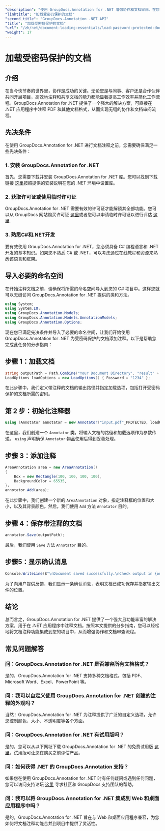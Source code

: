 ```yaml
---
"description": "使用 GroupDocs.Annotation for .NET 增强协作和文档审阅。在您的 .NET 应用中无缝注释 PDF 及其他内容。"
"linktitle": "加载受密码保护的文档"
"second_title": "GroupDocs.Annotation .NET API"
"title": "加载受密码保护的文档"
"url": "/zh/net/document-loading-essentials/load-password-protected-documents/"
"weight": 17
---
```


# 加载受密码保护的文档

## 介绍
在当今快节奏的世界里，协作是成功的关键。无论您是与同事、客户还是合作伙伴共同开展项目，高效地注释和共享文档的能力都能显著提高工作效率并简化工作流程。GroupDocs.Annotation for .NET 提供了一个强大的解决方案，可直接在 .NET 应用程序中注释 PDF 和其他文档格式，从而实现无缝的协作和文档审阅流程。
## 先决条件
在使用 GroupDocs.Annotation for .NET 进行文档注释之前，您需要确保满足一些先决条件：
### 1. 安装 GroupDocs.Annotation for .NET
首先，您需要下载并安装 GroupDocs.Annotation for .NET 库。您可以找到下载链接 [这里](https://releases.groupdocs.com/annotation/net/)按照提供的安装说明在您的 .NET 环境中设置库。
### 2. 获取许可证或使用临时许可证
GroupDocs.Annotation for .NET 需要有效的许可证才能解锁其全部功能。您可以从 GroupDocs 网站购买许可证 [这里](https://purchase.groupdocs.com/buy)或者您可以申请临时许可证以进行评估 [这里](https://purchase。groupdocs.com/temporary-license/).
### 3. 熟悉C#和.NET开发
要有效使用 GroupDocs.Annotation for .NET，您必须具备 C# 编程语言和 .NET 开发的基本知识。如果您不熟悉 C# 或 .NET，可以考虑通过在线教程和资源来熟悉该语言和框架。

## 导入必要的命名空间
在开始注释文档之前，请确保将所需的命名空间导入到您的 C# 项目中。这样您就可以无缝访问 GroupDocs.Annotation for .NET 提供的类和方法。
```csharp
using System;
using System.IO;
using GroupDocs.Annotation.Models;
using GroupDocs.Annotation.Models.AnnotationModels;
using GroupDocs.Annotation.Options;
```

现在您已满足先决条件并导入了必要的命名空间，让我们开始使用 GroupDocs.Annotation for .NET 为受密码保护的文档添加注释。以下是帮助您完成此任务的分步指南：
## 步骤 1：加载文档
```csharp
string outputPath = Path.Combine("Your Document Directory", "result" + Path.GetExtension("input.pdf"));
LoadOptions loadOptions = new LoadOptions() { Password = "1234" };
```
在此步骤中，我们定义带注释的文档的输出路径并指定加载选项，包括打开受密码保护的文档所需的密码。
## 第 2 步：初始化注释器
```csharp
using (Annotator annotator = new Annotator("input.pdf"_PROTECTED, loadOptions))
```
在这里，我们创建一个 `Annotator` 类，将输入文档的路径和加载选项作为参数传递。 `using` 声明确保 `Annotator` 物品使用后得到妥善处理。
## 步骤 3：添加注释
```csharp
AreaAnnotation area = new AreaAnnotation()
{
    Box = new Rectangle(100, 100, 100, 100),
    BackgroundColor = 65535,
};
annotator.Add(area);
```
在此步骤中，我们创建一个新的 `AreaAnnotation` 对象，指定注释框的位置和大小，以及其背景颜色。然后，我们使用 `Add` 方法 `Annotator` 目的。
## 步骤 4：保存带注释的文档
```csharp
annotator.Save(outputPath);
```
最后，我们使用 `Save` 方法 `Annotator` 目的。
## 步骤5：显示确认消息
```csharp
Console.WriteLine($"\nDocument saved successfully.\nCheck output in {outputPath}.");
```
为了向用户提供反馈，我们显示一条确认消息，表明文档已成功保存并指定输出文件的位置。

## 结论
总而言之，GroupDocs.Annotation for .NET 提供了一个强大且功能丰富的解决方案，用于在 .NET 应用程序中注释文档。按照本文提供的分步指南，您可以轻松地将文档注释功能集成到您的项目中，从而增强协作和文档审查流程。
## 常见问题解答
### 问：GroupDocs.Annotation for .NET 是否兼容所有文档格式？
是的，GroupDocs.Annotation for .NET 支持多种文档格式，包括 PDF、Microsoft Word、Excel、PowerPoint 等。
### 问：我可以自定义使用 GroupDocs.Annotation for .NET 创建的注释的外观吗？
当然！GroupDocs.Annotation for .NET 为注释提供了广泛的自定义选项，允许您控制颜色、大小、不透明度等各个方面。
### 问：GroupDocs.Annotation for .NET 有试用版吗？
是的，您可以从以下网址下载 GroupDocs.Annotation for .NET 的免费试用版 [这里](https://releases.groupdocs.com/)。试用版可让您在购买之前评估产品。
### 问：如何获得 .NET 的 GroupDocs.Annotation 支持？
如果您在使用 GroupDocs.Annotation for .NET 时有任何疑问或遇到任何问题，您可以访问支持论坛 [这里](https://forum.groupdocs.com/c/annotation/10) 寻求社区和 GroupDocs 支持团队的帮助。
### 问：我可以将 GroupDocs.Annotation for .NET 集成到 Web 和桌面应用程序中吗？
是的，GroupDocs.Annotation for .NET 旨在与 Web 和桌面应用程序兼容，为您如何将文档注释功能合并到项目中提供了灵活性。
